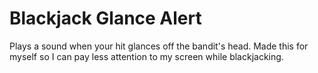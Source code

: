 # Blackjack Glance Alert
Plays a sound when your hit glances off the bandit's head. Made this for myself so I can pay less attention to my screen while blackjacking.
